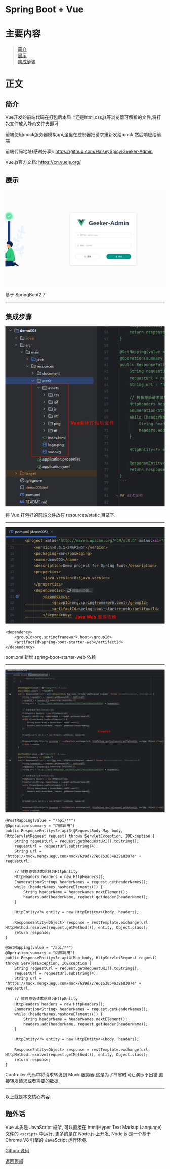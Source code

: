 # Spring Boot + Vue

# 主要内容

> [简介](#简介)  
> [展示](#展示)  
> [集成步骤](#集成步骤)

# 正文

## 简介

Vue开发的前端代码在打包后本质上还是html,css,js等浏览器可解析的文件,将打包文件放入静态文件夹即可

前端使用mock服务器模拟api,这里在控制器把请求重新发给mock,然后响应给前端

前端代码地址(感谢分享): https://github.com/HalseySpicy/Geeker-Admin

Vue.js官方文档: https://cn.vuejs.org/

## 展示

![IntelliJ IDEA](./images/0009_springboot_vue/001.png)

基于 SpringBoot2.7

----

## 集成步骤

![IntelliJ IDEA](./images/0009_springboot_vue/002.png)

将 Vue 打包好的前端文件放在 resources/static 目录下.

----

![IntelliJ IDEA](./images/0009_springboot_vue/003.png)

```
<dependency>
    <groupId>org.springframework.boot</groupId>
    <artifactId>spring-boot-starter-web</artifactId>
</dependency>
```

pom.xml 新增 spring-boot-starter-web 依赖

----

![IntelliJ IDEA](./images/0009_springboot_vue/004.png)

```
@PostMapping(value = "/api/**")
@Operation(summary = "内部调用")
public ResponseEntity<?> api3(@RequestBody Map body, HttpServletRequest request) throws ServletException, IOException {
    String requestUrl = request.getRequestURI().toString();
    requestUrl = requestUrl.substring(4);
    String url = "https://mock.mengxuegu.com/mock/629d727e6163854a32e8307e" + requestUrl;

    // 转换原始请求信息为HttpEntity
    HttpHeaders headers = new HttpHeaders();
    Enumeration<String> headerNames = request.getHeaderNames();
    while (headerNames.hasMoreElements()) {
        String headerName = headerNames.nextElement();
        headers.add(headerName, request.getHeader(headerName));
    }

    HttpEntity<?> entity = new HttpEntity<>(body, headers);

    ResponseEntity<Object> response = restTemplate.exchange(url, HttpMethod.resolve(request.getMethod()), entity, Object.class);
    return response;
}

@GetMapping(value = "/api/**")
@Operation(summary = "内部调用")
public ResponseEntity<?> api4(Map body, HttpServletRequest request) throws ServletException, IOException {
    String requestUrl = request.getRequestURI().toString();
    requestUrl = requestUrl.substring(4);
    String url = "https://mock.mengxuegu.com/mock/629d727e6163854a32e8307e" + requestUrl;

    // 转换原始请求信息为HttpEntity
    HttpHeaders headers = new HttpHeaders();
    Enumeration<String> headerNames = request.getHeaderNames();
    while (headerNames.hasMoreElements()) {
        String headerName = headerNames.nextElement();
        headers.add(headerName, request.getHeader(headerName));
    }

    HttpEntity<?> entity = new HttpEntity<>(body, headers);

    ResponseEntity<Object> response = restTemplate.exchange(url, HttpMethod.resolve(request.getMethod()), entity, Object.class);
    return response;
}
```

Controller 代码中将请求转发到 Mock 服务器,这是为了节省时间让演示不出错,直接转发请求或者需要的数据.

----

以上就是本文核心内容.

## 题外话

Vue 本质是 JavaScript 框架, 可以直接在 html(Hyper Text Markup Language) 文件的 `<script>` 中运行, 更多的是在 Node.js 上开发, Node.js
是一个基于 Chrome V8 引擎的 JavaScript 运行环境.

[Github 源码](https://github.com/Awaion/tools/tree/master/demo005)

[返回顶部](#主要内容)

